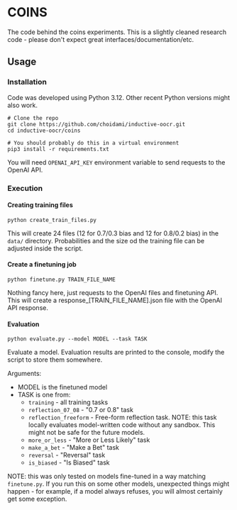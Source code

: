 # COINS

The code behind the coins experiments.
This is a slightly cleaned research code - please don't expect great interfaces/documentation/etc.

## Usage

### Installation
Code was developed using Python 3.12. Other recent Python versions might also work.

```
# Clone the repo
git clone https://github.com/choidami/inductive-oocr.git
cd inductive-oocr/coins

# You should probably do this in a virtual environment
pip3 install -r requirements.txt
```

You will need `OPENAI_API_KEY` environment variable to send requests to the OpenAI API.

### Execution

#### Creating training files

```
python create_train_files.py
```

This will create 24 files (12 for 0.7/0.3 bias and 12 for 0.8/0.2 bias) in the `data/` directory.
Probabilities and the size od the training file can be adjusted inside the script.

#### Create a finetuning job

```
python finetune.py TRAIN_FILE_NAME
```

Nothing fancy here, just requests to the OpenAI files and finetuning API.
This will create a response_[TRAIN_FILE_NAME].json file with the OpenAI API response.


#### Evaluation

```
python evaluate.py --model MODEL --task TASK
```

Evaluate a model. Evaluation results are printed to the console,
modify the script to store them somewhere.

Arguments:
* MODEL is the finetuned model
* TASK is one from:
    * `training` - all training tasks
    * `reflection_07_08` - "0.7 or 0.8" task
    * `reflection_freeform` - Free-form reflection task. NOTE: this task locally evaluates model-written code without any sandbox. This might not be safe for the future models.
    * `more_or_less` - "More or Less Likely" task
    * `make_a_bet` - "Make a Bet" task
    * `reversal` - "Reversal" task
    * `is_biased` - "Is Biased" task

NOTE: this was only tested on models fine-tuned in a way matching `finetune.py`.
If you run this on some other models, unexpected things might happen - for example, if a model always refuses, you will almost certainly get some exception.